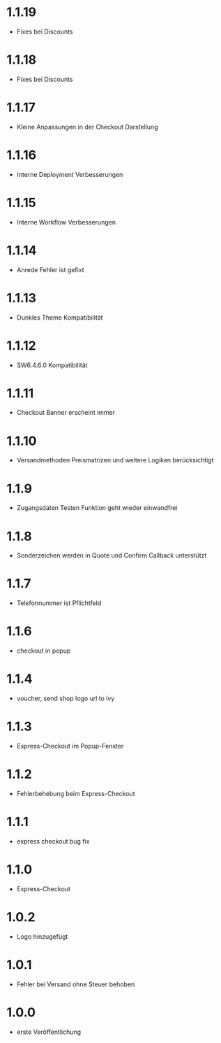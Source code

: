 # 1.1.19
- Fixes bei Discounts
# 1.1.18
- Fixes bei Discounts
# 1.1.17
- Kleine Anpassungen in der Checkout Darstellung
# 1.1.16
- Interne Deployment Verbesserungen
# 1.1.15
- Interne Workflow Verbesserungen
# 1.1.14
- Anrede Fehler ist gefixt
# 1.1.13
- Dunkles Theme Kompatibilität
# 1.1.12
- SW6.4.6.0 Kompatibilität
# 1.1.11
- Checkout Banner erscheint immer
# 1.1.10
- Versandmethoden Preismatrizen und weitere Logiken berücksichtigt
# 1.1.9
- Zugangsdaten Testen Funktion geht wieder einwandfrei
# 1.1.8
- Sonderzeichen werden in Quote und Confirm Callback unterstützt
# 1.1.7
- Telefonnummer ist Pflichtfeld
# 1.1.6
- checkout in popup
# 1.1.4
- voucher, send shop logo url to ivy
# 1.1.3
- Express-Checkout im Popup-Fenster
# 1.1.2
- Fehlerbehebung beim Express-Checkout
# 1.1.1
- express checkout bug fix
# 1.1.0
- Express-Checkout
# 1.0.2
- Logo hinzugefügt
# 1.0.1
- Fehler bei Versand ohne Steuer behoben
# 1.0.0
- erste Veröffentlichung
